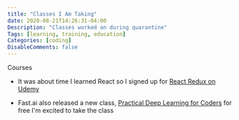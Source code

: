 ```yaml
---
title: "Classes I Am Taking"
date: 2020-08-21T14:26:31-04:00
Description: "Classes worked on during quarantine"
Tags: [learning, training, education]
Categories: [coding]
DisableComments: false
---
```


Courses

- It was about time I learned React so I signed up for [React Redux on Udemy](https://www.udemy.com/course/react-redux/)

- Fast.ai also released a new class, [Practical Deep Learning for Coders](https://course.fast.ai/) for free I'm excited to take the class
